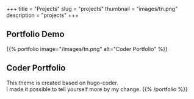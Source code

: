 +++
title = "Projects"
slug = "projects"
thumbnail = "images/tn.png"
description = "projects"
+++

## Portfolio Demo

{{% portfolio image="/images/tn.png" alt="Coder Portfolio" %}}

## Coder Portfolio

This theme is created based on hugo-coder.  
I made it possible to tell yourself more by my change.
{{% /portfolio %}}



